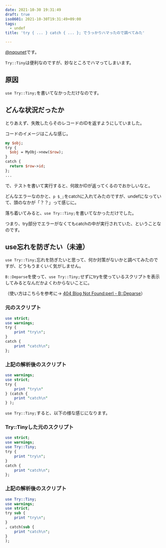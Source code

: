 ```yaml
---
date: 2021-10-30 19:31:49
draft: true
iso8601: 2021-10-30T19:31:49+09:00
tags:
  - undef
title: 'try { ... } catch { ... }; でうっかりハマったので調べてみた'

---
```


[@nqounet](https://twitter.com/nqounet)です。

`Try::Tiny`は便利なのですが、妙なところでハマってしまいます。

## 原因

`use Try::Tiny;`を書いてなかっただけなのです。

## どんな状況だったか

とりあえず、失敗したらそのレコードのIDを返すようにしていました。

コードのイメージはこんな感じ。

```perl
my $obj;
try {
  $obj = MyObj->new($row);
}
catch {
  return $row->id;
};
...
```

で、テストを書いて実行すると、何故かIDが返ってくるのでおかしいなと。

どんなエラーなのかと、`p $_;`をcatchに入れてみたのですが、undefになっていて、頭のなかが「？？」って感じに。

落ち着いてみると、`use Try::Tiny;`を書いてなかっただけでした。

つまり、try部分でエラーがなくてもcatchの中が実行されていた、ということなのです。

## use忘れを防ぎたい（未達）

`use Try::Tiny;`忘れを防ぎたいと思って、何か対策がないかと調べてみたのですが、どうもうまくいく気がしません。

`B::Deparse`を使って、`use Try::Tiny;`せずにtryを使っているスクリプトを表示してみるとなんだかよくわからないことに。

（使い方はこちらを参考に→ [404 Blog Not Found:perl - B::Deparse](http://blog.livedoor.jp/dankogai/archives/50761629.html)）

### 元のスクリプト

```perl
use strict;
use warnings;
try {
    print "try\n";
}
catch {
    print "catch\n";
};
```

### 上記の解析後のスクリプト

```perl
use warnings;
use strict;
try {
    print "try\n"
} (catch {
    print "catch\n"
} );
```

`use Try::Tiny;`すると、以下の様な感じになります。

### Try::Tinyした元のスクリプト

```perl
use strict;
use warnings;
use Try::Tiny;
try {
    print "try\n";
}
catch {
    print "catch\n";
};
```

### 上記の解析後のスクリプト

```perl
use Try::Tiny;
use warnings;
use strict;
try sub {
    print "try\n";
}
, catch(sub {
    print "catch\n";
}
);
```
